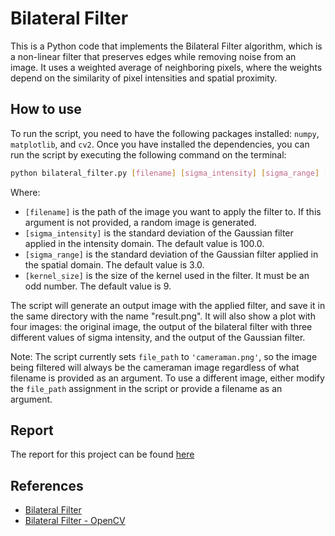 # Bilateral Filter

This is a Python code that implements the Bilateral Filter algorithm, which is a non-linear filter that preserves edges while removing noise from an image. It uses a weighted average of neighboring pixels, where the weights depend on the similarity of pixel intensities and spatial proximity. 

## How to use

To run the script, you need to have the following packages installed: `numpy`, `matplotlib`, and `cv2`. Once you have installed the dependencies, you can run the script by executing the following command on the terminal:

```bash
python bilateral_filter.py [filename] [sigma_intensity] [sigma_range] [kernel_size]
```

Where:
- `[filename]` is the path of the image you want to apply the filter to. If this argument is not provided, a random image is generated.
- `[sigma_intensity]` is the standard deviation of the Gaussian filter applied in the intensity domain. The default value is 100.0.
- `[sigma_range]` is the standard deviation of the Gaussian filter applied in the spatial domain. The default value is 3.0.
- `[kernel_size]` is the size of the kernel used in the filter. It must be an odd number. The default value is 9.

The script will generate an output image with the applied filter, and save it in the same directory with the name "result.png". It will also show a plot with four images: the original image, the output of the bilateral filter with three different values of sigma intensity, and the output of the Gaussian filter. 

Note: The script currently sets `file_path` to `'cameraman.png'`, so the image being filtered will always be the cameraman image regardless of what filename is provided as an argument. To use a different image, either modify the `file_path` assignment in the script or provide a filename as an argument.

## Report

The report for this project can be found [here](https://github.com/zxcej/6771_final/blob/master/Bilateral%20Filter%20for%20Grayscale%20images.pdf)


## References

- [Bilateral Filter](https://en.wikipedia.org/wiki/Bilateral_filter)
- [Bilateral Filter - OpenCV](https://docs.opencv.org/3.4/d4/d13/tutorial_py_filtering.html)
